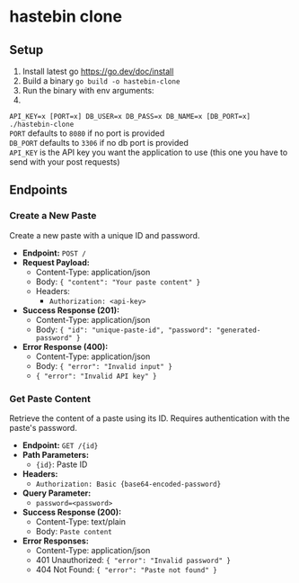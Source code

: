 # hastebin clone

## Setup

1. Install latest go https://go.dev/doc/install
2. Build a binary `go build -o hastebin-clone`
3. Run the binary with env arguments:
4. 
`API_KEY=x [PORT=x] DB_USER=x DB_PASS=x DB_NAME=x [DB_PORT=x] ./hastebin-clone`   
`PORT` defaults to `8080` if no port is provided   
`DB_PORT` defaults to `3306` if no db port is provided   
`API_KEY` is the API key you want the application to use (this one you have to send
with your post requests)


## Endpoints

### Create a New Paste

Create a new paste with a unique ID and password.

- **Endpoint:** `POST /`
- **Request Payload:**
    - Content-Type: application/json
    - Body: `{ "content": "Your paste content" }`
    - Headers:
      - `Authorization: <api-key>`
- **Success Response (201):**
    - Content-Type: application/json
    - Body: `{ "id": "unique-paste-id", "password": "generated-password" }`
- **Error Response (400):**
    - Content-Type: application/json
    - Body: `{ "error": "Invalid input" }`
    - `{ "error": "Invalid API key" }`

### Get Paste Content

Retrieve the content of a paste using its ID. Requires authentication with the paste's password.

- **Endpoint:** `GET /{id}`
- **Path Parameters:**
    - `{id}`: Paste ID
- **Headers:**
    - `Authorization: Basic {base64-encoded-password}`
- **Query Parameter:**
  - `password=<password>`
- **Success Response (200):**
    - Content-Type: text/plain
    - Body: `Paste content`
- **Error Responses:**
    - Content-Type: application/json
    - 401 Unauthorized: `{ "error": "Invalid password" }`
    - 404 Not Found: `{ "error": "Paste not found" }`